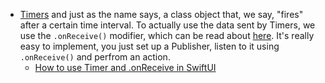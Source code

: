 - [Timers](https://developer.apple.com/documentation/foundation/timer) and just as the name says, a class object that, we say, "fires" after a certain time interval. To actually use the data sent by Timers, we use the `.onReceive()` modifier, which can be read about [here](https://developer.apple.com/documentation/swiftui/view/onreceive(_:perform:)). It's really easy to implement, you just set up a Publisher, listen to it using `.onReceive()` and perfrom an action.
	- [How to use Timer and .onReceive in SwiftUI](https://youtu.be/ymXRX6ZB-J0?si=EtvNW_kMsv9mNKyf)